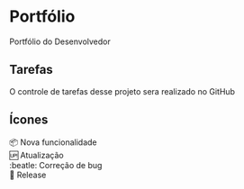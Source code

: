 # Portfólio
Portfólio do Desenvolvedor 

## Tarefas 
O controle de tarefas desse projeto sera realizado no GitHub  

## Ícones

:package: Nova funcionalidade\
:up: Atualização\
:beatle: Correção de bug\
:checkered_flag: Release
